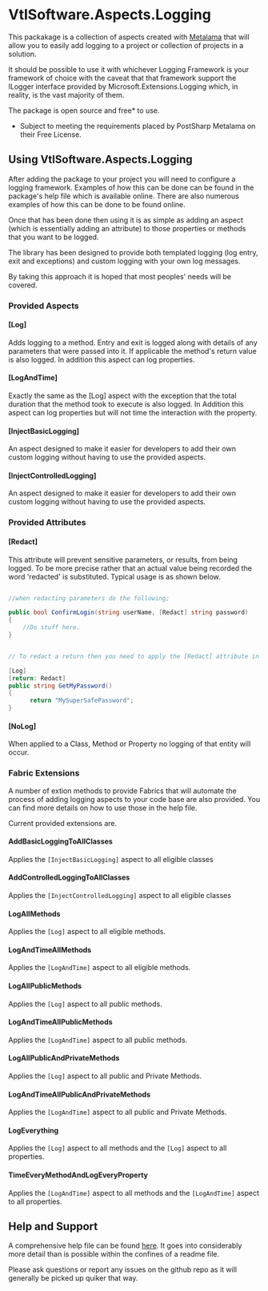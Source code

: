 # VtlSoftware.Aspects.Logging

This packakage is a collection of aspects created with [Metalama](https://www.postsharp.net/metalama) that will allow you to easily add logging to a project or collection of projects in a solution.

It should be possible to use it with whichever Logging Framework is your framework of choice with the caveat that that framework support the ILogger interface provided by Microsoft.Extensions.Logging which, in reality, is the vast majority of them.

The package is open source and free* to use.

* Subject to meeting the requirements placed by PostSharp Metalama on their Free License.


## Using VtlSoftware.Aspects.Logging

After adding the package to your project you will need to configure a logging framework. Examples of how this can be done can be found in the package's help file which is available online.  There are also numerous examples of how this can be done to be found online.

Once that has been done then using it is as simple as adding an aspect (which is essentially adding an attribute) to those properties or methods that you want to be logged.

The library has been designed to provide both templated logging (log entry, exit and exceptions) and custom logging with your own log messages.  

By taking this approach it is hoped that most peoples' needs will be covered.


### Provided Aspects

#### [Log]

Adds logging to a method.  Entry and exit is logged along with details of any parameters that were passed into it.
If applicable the method's return value is also logged. In addition this aspect can log properties.

#### [LogAndTime]

Exactly the same as the [Log] aspect with the exception that the total duration that the method took to execute is also logged.
In Addition this aspect can log properties but will not time the interaction with the property.

#### [InjectBasicLogging]

An aspect designed to make it easier for developers to add their own custom logging without having to use the provided aspects.

#### [InjectControlledLogging]

An aspect designed to make it easier for developers to add their own custom logging without having to use the provided aspects.

### Provided Attributes

#### [Redact]

This attribute will prevent sensitive parameters, or results, from being logged.  To be more precise rather that an actual value being recorded the word 'redacted' is substituted. Typical usage is as shown below.

```c#

//when redacting parameters do the following;

public bool ConfirmLogin(string userName, [Redact] string password)
{
	//Do stuff here.
}


// To redact a return then you need to apply the [Redact] attribute in the following way;

[Log]
[return: Redact]
public string GetMyPassword()
{
      return "MySuperSafePassword";
}


```


#### [NoLog]

When applied to a Class, Method or Property no logging of that entity will occur.


### Fabric Extensions

A number of extion methods to provide Fabrics that will automate the process of adding logging aspects to your code base are also provided.  You can find more details on how to use those in the help file.


Current provided extensions are.

#### AddBasicLoggingToAllClasses

Applies the ```[InjectBasicLogging]``` aspect to all eligible classes

#### AddControlledLoggingToAllClasses

Applies the ```[InjectControlledLogging]``` aspect to all eligible classes

#### LogAllMethods

Applies the ```[Log]``` aspect to all eligible methods.

#### LogAndTimeAllMethods

Applies the ```[LogAndTime]``` aspect to all eligible methods.

#### LogAllPublicMethods

Applies the ```[Log]``` aspect to all public methods.

#### LogAndTimeAllPublicMethods

Applies the ```[LogAndTime]``` aspect to all public methods.

#### LogAllPublicAndPrivateMethods

Applies the ```[Log]``` aspect to all public and Private Methods.

#### LogAndTimeAllPublicAndPrivateMethods

Applies the ```[LogAndTime]``` aspect to all public and Private Methods.

#### LogEverything

Applies the ```[Log]``` aspect to all methods and the ```[Log]``` aspect to all properties.

#### TimeEveryMethodAndLogEveryProperty

Applies the ```[LogAndTime]``` aspect to all methods and the ```[LogAndTime]``` aspect to all properties.


## Help and Support

A comprehensive help file can be found [here](https://vtlsoftware.co.uk/aspectdocs/Introduction.html).  It goes into considerably more detail than is possible within the confines of a readme file.

Please ask questions or report any issues on the github repo as it will generally be picked up quiker that way. 
